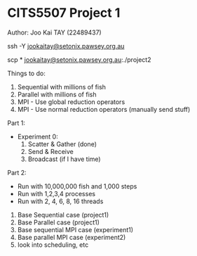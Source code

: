 # CITS5507 Project 1 

Author: Joo Kai TAY (22489437)


ssh -Y jookaitay@setonix.pawsey.org.au

scp * jookaitay@setonix.pawsey.org.au:./project2


Things to do:
1. Sequential with millions of fish
2. Parallel with millions of fish
3. MPI - Use global reduction operators
4. MPI - Use normal reduction operators (manually send stuff)

Part 1:
- Experiment 0:
    1. Scatter & Gather (done)
    2. Send & Receive
    3. Broadcast (if I have time)

Part 2:

- Run with 10,000,000 fish and 1,000 steps
- Run with 1,2,3,4 processes 
- Run with 2, 4, 6, 8, 16 threads

1. Base Sequential case (project1)
2. Base Parallel case (project1)
3. Base sequential MPI case (experiment1)
4. Base parallel MPI case (experiment2)
5. look into scheduling, etc 